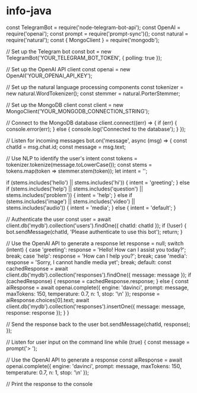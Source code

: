 # info-java
const TelegramBot = require('node-telegram-bot-api');
const OpenAI = require('openai');
const prompt = require('prompt-sync')();
const natural = require('natural');
const { MongoClient } = require('mongodb');

// Set up the Telegram bot
const bot = new TelegramBot('YOUR_TELEGRAM_BOT_TOKEN', { polling: true });

// Set up the OpenAI API client
const openai = new OpenAI('YOUR_OPENAI_API_KEY');

// Set up the natural language processing components
const tokenizer = new natural.WordTokenizer();
const stemmer = natural.PorterStemmer;

// Set up the MongoDB client
const client = new MongoClient('YOUR_MONGODB_CONNECTION_STRING');

// Connect to the MongoDB database
client.connect((err) => {
  if (err) {
    console.error(err);
  } else {
    console.log('Connected to the database');
  }
});

// Listen for incoming messages
bot.on('message', async (msg) => {
  const chatId = msg.chat.id;
  const message = msg.text;

  // Use NLP to identify the user's intent
  const tokens = tokenizer.tokenize(message.toLowerCase());
  const stems = tokens.map(token => stemmer.stem(token));
  let intent = '';

  if (stems.includes('hello') || stems.includes('hi')) {
    intent = 'greeting';
  } else if (stems.includes('help') || stems.includes('question') || stems.includes('problem')) {
    intent = 'help';
  } else if (stems.includes('image') || stems.includes('video') || stems.includes('audio')) {
    intent = 'media';
  } else {
    intent = 'default';
  }

  // Authenticate the user
  const user = await client.db('mydb').collection('users').findOne({ chatId: chatId });
  if (!user) {
    bot.sendMessage(chatId, 'Please authenticate to use this bot');
    return;
  }

  // Use the OpenAI API to generate a response
  let response = null;
  switch (intent) {
    case 'greeting':
      response = 'Hello! How can I assist you today?';
      break;
    case 'help':
      response = 'How can I help you?';
      break;
    case 'media':
      response = 'Sorry, I cannot handle media yet';
      break;
    default:
      const cachedResponse = await client.db('mydb').collection('responses').findOne({ message: message });
      if (cachedResponse) {
        response = cachedResponse.response;
      } else {
        const aiResponse = await openai.complete({
          engine: 'davinci',
          prompt: message,
          maxTokens: 150,
          temperature: 0.7,
          n: 1,
          stop: '\n'
        });
        response = aiResponse.choices[0].text;
        await client.db('mydb').collection('responses').insertOne({ message: message, response: response });
      }
  }

  // Send the response back to the user
  bot.sendMessage(chatId, response);
});

// Listen for user input on the command line
while (true) {
  const message = prompt('> ');

  // Use the OpenAI API to generate a response
  const aiResponse = await openai.complete({
    engine: 'davinci',
    prompt: message,
    maxTokens: 150,
    temperature: 0.7,
    n: 1,
    stop: '\n'
  });

  // Print the response to the console
